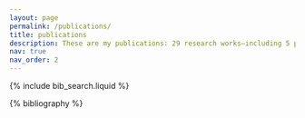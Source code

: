 ```yaml
---
layout: page
permalink: /publications/
title: publications
description: These are my publications: 29 research works—including 5 papers in international journals, 5 in domestic journals, 8 presentations at international conferences, and 11 at domestic conferences—alongside 4 registered patents, all organized in reverse chronological order.
nav: true
nav_order: 2
---
```


<!-- _pages/publications.md -->

<!-- Bibsearch Feature -->

{% include bib_search.liquid %}

<div class="publications">

{% bibliography %}

</div>
